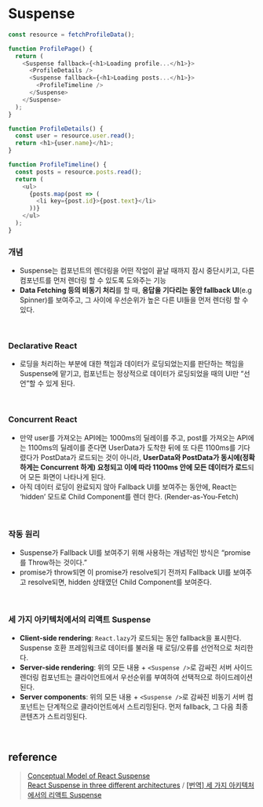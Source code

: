 # Suspense
```javascript
const resource = fetchProfileData();

function ProfilePage() {
  return (
    <Suspense fallback={<h1>Loading profile...</h1>}>
      <ProfileDetails />
      <Suspense fallback={<h1>Loading posts...</h1>}>
        <ProfileTimeline />
      </Suspense>
    </Suspense>
  );
}

function ProfileDetails() {
  const user = resource.user.read();
  return <h1>{user.name}</h1>;
}

function ProfileTimeline() {
  const posts = resource.posts.read();
  return (
    <ul>
      {posts.map(post => (
        <li key={post.id}>{post.text}</li>
      ))}
    </ul>
  );
}
```
### 개념
- Suspense는 컴포넌트의 렌더링을 어떤 작업이 끝날 때까지 잠시 중단시키고, 다른 컴포넌트를 먼저 렌더링 할 수 있도록 도와주는 기능
- **Data Fetching 등의 비동기 처리**를 할 때, **응답을 기다리는 동안 fallback UI**(e.g Spinner)를 보여주고, 그 사이에 우선순위가 높은 다른 UI들을 먼저 렌더링 할 수 있다.

<br/>

### Declarative React
- 로딩을 처리하는 부분에 대한 책임과 데이터가 로딩되었는지를 판단하는 책임을 Suspense에 맡기고, 컴포넌트는 정상적으로 데이터가 로딩되었을 때의 UI만 “선언”할 수 있게 된다.

<br/>

### Concurrent React
- 만약 user를 가져오는 API에는 1000ms의 딜레이를 주고, post를 가져오는 API에는 1100ms의 딜레이를 준다면 UserData가 도착한 뒤에 또 다른 1100ms를 기다렸다가 PostData가 로드되는 것이 아니라, **UserData와 PostData가 동시에(정확하게는 Concurrent 하게) 요청되고 이에 따라 1100ms 안에 모든 데이터가 로드**되어 모든 화면이 나타나게 된다.
- 아직 데이터 로딩이 완료되지 않아 Fallback UI를 보여주는 동안에, React는 ‘hidden’ 모드로 Child Component를 렌더 한다. (Render-as-You-Fetch)

<br/>

### 작동 원리
- Suspense가 Fallback UI를 보여주기 위해 사용하는 개념적인 방식은 “promise를 Throw하는 것이다.”
- promise가 throw되면 이 promise가 resolve되기 전까지 Fallback UI를 보여주고 resolve되면, hidden 상태였던 Child Component를 보여준다.

<br/>

### 세 가지 아키텍처에서의 리액트 Suspense
- **Client-side rendering**: `React.lazy`가 로드되는 동안 fallback을 표시한다. Suspense 호환 프레임워크로 데이터를 불러올 때 로딩/오류를 선언적으로 처리한다.
- **Server-side rendering**: 위의 모든 내용 + `<Suspense />`로 감싸진 서버 사이드 렌더링 컴포넌트는 클라이언트에서 우선순위를 부여하여 선택적으로 하이드레이션된다.
- **Server components**: 위의 모든 내용 + `<Suspense />`로 감싸진 비동기 서버 컴포넌트는 단계적으로 클라이언트에서 스트리밍된다. 먼저 fallback, 그 다음 최종 콘텐츠가 스트리밍된다.

<br/>

## reference
> [Conceptual Model of React Suspense](https://blog.mathpresso.com/conceptual-model-of-react-suspense-a7454273f82e)   
> [React Suspense in three different architectures](https://elanmed.dev/blog/suspense-in-different-architectures) / [[번역] 세 가지 아키텍처에서의 리액트 Suspense](https://velog.io/@lky5697/suspense-in-different-architectures)

